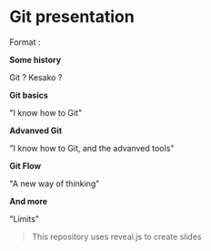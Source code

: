 # Git presentation

Format :

**Some history**

Git ? Kesako ? 

**Git basics**

"I know how to Git"

**Advanved Git**

"I know how to Git, and the advanved tools" 

**Git Flow**

"A new way of thinking"

**And more**

"Limits" 

> This repository uses reveal.js to create slides 
